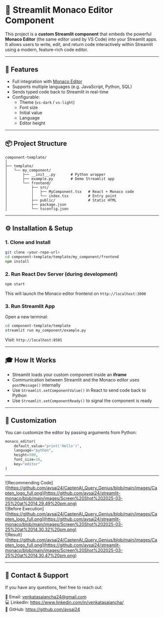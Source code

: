# 🧠 Streamlit Monaco Editor Component

This project is a **custom Streamlit component** that embeds the powerful **Monaco Editor** (the same editor used by VS Code) into your Streamlit apps. It allows users to write, edit, and return code interactively within Streamlit using a modern, feature-rich code editor.

---

## 🚀 Features

- Full integration with [Monaco Editor](https://microsoft.github.io/monaco-editor/)
- Supports multiple languages (e.g. JavaScript, Python, SQL)
- Sends typed code back to Streamlit in real-time
- Configurable:
  - Theme (`vs-dark` / `vs-light`)
  - Font size
  - Initial value
  - Language
  - Editor height

---

## 📦 Project Structure

```
component-template/
│
├── template/
│   └── my_component/
│       ├── __init__.py       # Python wrapper
│       ├── example.py        # Demo Streamlit app
│       └── frontend/
│           ├── src/
│           │   ├── MyComponent.tsx   # React + Monaco code
│           │   └── index.tsx         # Entry point
│           ├── public/               # Static HTML
│           ├── package.json
│           └── tsconfig.json
```

---

## ⚙️ Installation & Setup

### 1. Clone and Install
```bash
git clone <your-repo-url>
cd component-template/template/my_component/frontend
npm install
```

### 2. Run React Dev Server (during development)
```bash
npm start
```
This will launch the Monaco editor frontend on `http://localhost:3000`

### 3. Run Streamlit App
Open a new terminal:
```bash
cd component-template/template
streamlit run my_component/example.py
```
Visit: `http://localhost:8501`

---

## 🎓 How It Works

- Streamlit loads your custom component inside an **iframe**
- Communication between Streamlit and the Monaco editor uses `postMessage()` internally
- Use `Streamlit.setComponentValue()` in React to send code back to Python
- Use `Streamlit.setComponentReady()` to signal the component is ready

---

## 🌟 Customization

You can customize the editor by passing arguments from Python:
```python
monaco_editor(
    default_value="print('Hello')",
    language="python",
    height=500,
    font_size=16,
    key="editor"
)
```

---
![Recommending Code]([https://github.com/avsai24/CaptenAI_Query_Genius/blob/main/images/Capten_logo_full.png](https://github.com/avsai24/streamlit-monaco/blob/main/images/Screen%20Shot%202025-03-25%20at%2014.29.49%20pm.png)  
![Before Execution]([https://github.com/avsai24/CaptenAI_Query_Genius/blob/main/images/Capten_logo_full.png](https://github.com/avsai24/streamlit-monaco/blob/main/images/Screen%20Shot%202025-03-25%20at%2014.30.32%20pm.png)  
![Result]([https://github.com/avsai24/CaptenAI_Query_Genius/blob/main/images/Capten_logo_full.png](https://github.com/avsai24/streamlit-monaco/blob/main/images/Screen%20Shot%202025-03-25%20at%2014.30.47%20pm.png)  

---

## 💌 **Contact & Support**
If you have any questions, feel free to reach out:

📧 Email: venkatasaiancha24@gmail.com  
💻 LinkedIn: https://www.linkedin.com/in/venkatasaiancha/  
📂 GitHub: https://github.com/avsai24  
